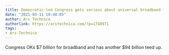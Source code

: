 ```yaml
---
title: Democratic-led Congress gets serious about universal broadband funding
date: "2021-03-11 19:48:05"
author: Ars Technica
authorlink: https://arstechnica.com/?p=1748971
tags:
- Ars-Technica
---
```

Congress OKs $7 billion for broadband and has another $94 billion teed up.